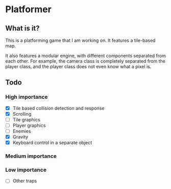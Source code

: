 # Platformer
## What is it?
This is a platforming game that I am working on.  It
features a tile-based map.

It also features a modular engine, with different components
separated from each other.  For example, the camera class is 
completely separated from the player class, and the player class
does not even know what a pixel is.

## Todo
### High importance

- [x] Tile based collision detection and response
- [x] Scrolling
- [ ] Tile graphics
- [ ] Player graphics
- [ ] Enemies
- [x] Gravity
- [x] Keyboard control in a separate object
### Medium importance
### Low importance
- [ ] Other traps
